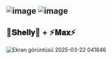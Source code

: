 ![image](https://github.com/user-attachments/assets/7f87edbb-c1cf-4cc8-b557-166dde0ff814) ![image](https://github.com/user-attachments/assets/23594fc0-c073-4be9-90d8-040224670413)
--------------------
🐚𝐒𝐡𝐞𝐥𝐥𝐲🐚 + ⚡𝐌𝐚𝐱⚡
--------------------
![Ekran görüntüsü 2025-03-22 041846](https://github.com/user-attachments/assets/10048eb1-1ce6-4166-b182-fcc9ddb15120)

